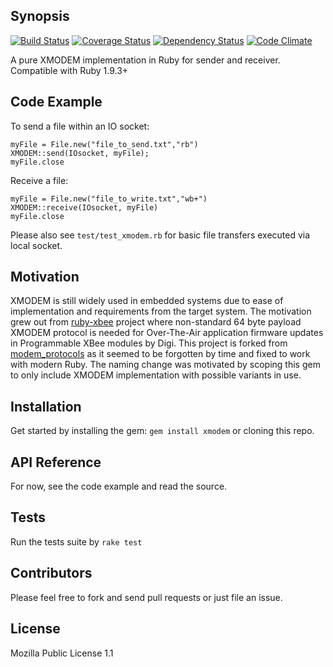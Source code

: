 ## Synopsis

[![Build Status](https://travis-ci.org/exsilium/xmodem.svg?branch=master)](https://travis-ci.org/exsilium/xmodem)
[![Coverage Status](https://coveralls.io/repos/exsilium/xmodem/badge.svg)](https://coveralls.io/r/exsilium/xmodem)
[![Dependency Status](https://gemnasium.com/exsilium/xmodem.svg)](https://gemnasium.com/exsilium/xmodem)
[![Code Climate](https://codeclimate.com/github/exsilium/xmodem/badges/gpa.svg)](https://codeclimate.com/github/exsilium/xmodem)

A pure XMODEM implementation in Ruby for sender and receiver. Compatible with Ruby 1.9.3+

## Code Example

To send a file within an IO socket:
```
myFile = File.new("file_to_send.txt","rb")
XMODEM::send(IOsocket, myFile);
myFile.close
```

Receive a file:
```
myFile = File.new("file_to_write.txt","wb+")
XMODEM::receive(IOsocket, myFile)
myFile.close
```

Please also see `test/test_xmodem.rb` for basic file transfers executed via local socket.

## Motivation

XMODEM is still widely used in embedded systems due to ease of implementation and requirements from the target system. The motivation grew out from [ruby-xbee](https://github.com/exsilium/ruby-xbee) project where non-standard 64 byte payload XMODEM protocol is needed for Over-The-Air application firmware updates in Programmable XBee modules by Digi. This project is forked from [modem_protocols](https://rubygems.org/gems/modem_protocols) as it seemed to be forgotten by time and fixed to work with modern Ruby. The naming change was motivated by scoping this gem to only include XMODEM implementation with possible variants in use.

## Installation

Get started by installing the gem: `gem install xmodem` or cloning this repo.

## API Reference

For now, see the code example and read the source.

## Tests

Run the tests suite by `rake test`

## Contributors

Please feel free to fork and send pull requests or just file an issue.

## License

Mozilla Public License 1.1
